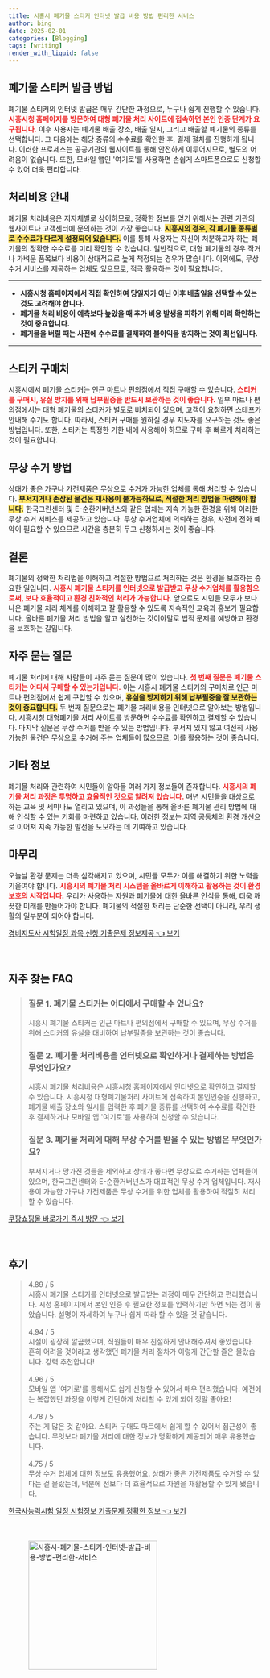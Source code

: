 ```yaml
---
title: 시흥시 폐기물 스티커 인터넷 발급 비용 방법 편리한 서비스
author: bing
date: 2025-02-01
categories: [Blogging]
tags: [writing]
render_with_liquid: false
---
```



<h2 id='폐기물 스티커 발급 방법'>폐기물 스티커 발급 방법</h2>

<p>폐기물 스티커의 인터넷 발급은 매우 간단한 과정으로, 누구나 쉽게 진행할 수 있습니다. <b><span style="color: #ee2323;">시흥시청 홈페이지를 방문하여 대형 폐기물 처리 사이트에 접속하면 본인 인증 단계가 요구됩니다.</span></b> 이후 사용자는 폐기물 배출 장소, 배출 일시, 그리고 배출할 폐기물의 종류를 선택합니다. 그 다음에는 해당 종류의 수수료를 확인한 후, 결제 절차를 진행하게 됩니다. 이러한 프로세스는 공공기관의 웹사이트를 통해 안전하게 이루어지므로, 별도의 어려움이 없습니다. 또한, 모바일 앱인 '여기로'를 사용하면 손쉽게 스마트폰으로도 신청할 수 있어 더욱 편리합니다.</p>

<h2 id='처리비용 안내'>처리비용 안내</h2>

<p>폐기물 처리비용은 지자체별로 상이하므로, 정확한 정보를 얻기 위해서는 관련 기관의 웹사이트나 고객센터에 문의하는 것이 가장 좋습니다. <b><span style="background-color: #ffe066;">시흥시의 경우, 각 폐기물 종류별로 수수료가 다르게 설정되어 있습니다.</span></b> 이를 통해 사용자는 자신이 처분하고자 하는 폐기물의 정확한 수수료를 미리 확인할 수 있습니다. 일반적으로, 대형 폐기물의 경우 작거나 가벼운 품목보다 비용이 상대적으로 높게 책정되는 경우가 많습니다. 이외에도, 무상 수거 서비스를 제공하는 업체도 있으므로, 적극 활용하는 것이 필요합니다.</p>

<hr />

<ul>
    <li><b>시흥시청 홈페이지에서 직접 확인하여 당일자가 아닌 이후 배출일을 선택할 수 있는 것도 고려해야 합니다.</b></li>
    <li><b>폐기물 처리 비용이 예측보다 높았을 때 추가 비용 발생을 피하기 위해 미리 확인하는 것이 중요합니다.</b></li>
    <li><b>폐기물을 버릴 때는 사전에 수수료를 결제하여 불이익을 방지하는 것이 최선입니다.</b></li>
</ul>

<hr />

<h2 id='스티커 구매처'>스티커 구매처</h2>

<p>시흥시에서 폐기물 스티커는 인근 마트나 편의점에서 직접 구매할 수 있습니다. <b><span style="color: #ee2323;">스티커를 구매시, 유실 방지를 위해 납부필증을 반드시 보관하는 것이 좋습니다.</span></b> 일부 마트나 편의점에서는 대형 폐기물의 스티커가 별도로 비치되어 있으며, 고객이 요청하면 스테프가 안내해 주기도 합니다. 따라서, 스티커 구매를 원하실 경우 지도자를 요구하는 것도 좋은 방법입니다. 또한, 스티커는 특정한 기한 내에 사용해야 하므로 구매 후 빠르게 처리하는 것이 필요합니다.</p>

<h2 id='무상 수거 방법'>무상 수거 방법</h2>

<p>상태가 좋은 가구나 가전제품은 무상으로 수거가 가능한 업체를 통해 처리할 수 있습니다. <b><span style="background-color: #ffe066;">부서지거나 손상된 물건은 재사용이 불가능하므로, 적절한 처리 방법을 마련해야 합니다.</span></b> 한국그린센터 및 E-순환거버넌스와 같은 업체는 지속 가능한 환경을 위해 이러한 무상 수거 서비스를 제공하고 있습니다. 무상 수거업체에 의뢰하는 경우, 사전에 전화 예약이 필요할 수 있으므로 시간을 충분히 두고 신청하시는 것이 좋습니다.</p>

<h2 id='결론'>결론</h2>

<p>폐기물의 정확한 처리법을 이해하고 적절한 방법으로 처리하는 것은 환경을 보호하는 중요한 일입니다. <b><span style="color: #ee2323;">시흥시 폐기물 스티커를 인터넷으로 발급받고 무상 수거업체를 활용함으로써, 보다 효율적이고 환경 친화적인 처리가 가능합니다.</span></b> 앞으로도 시민들 모두가 보다 나은 폐기물 처리 체계를 이해하고 잘 활용할 수 있도록 지속적인 교육과 홍보가 필요합니다. 올바른 폐기물 처리 방법을 알고 실천하는 것이야말로 법적 문제를 예방하고 환경을 보호하는 길입니다.</p>

<h2 id='자주 묻는 질문'>자주 묻는 질문</h2>

<p>폐기물 처리에 대해 사람들이 자주 묻는 질문이 많이 있습니다. <b><span style="color: #ee2323;">첫 번째 질문은 폐기물 스티커는 어디서 구매할 수 있는가입니다.</span></b> 이는 시흥시 폐기물 스티커의 구매처로 인근 마트나 편의점에서 쉽게 구입할 수 있으며, <b><span style="background-color: #ffe066;">유실을 방지하기 위해 납부필증을 잘 보관하는 것이 중요합니다.</span></b> 두 번째 질문으로는 폐기물 처리비용을 인터넷으로 알아보는 방법입니다. 시흥시청 대형폐기물 처리 사이트를 방문하면 수수료를 확인하고 결제할 수 있습니다. 마지막 질문은 무상 수거를 받을 수 있는 방법입니다. 부서져 있지 않고 여전히 사용 가능한 물건은 무상으로 수거해 주는 업체들이 많으므로, 이를 활용하는 것이 좋습니다.</p>

<h2 id='기타 정보'>기타 정보</h2>

<p>폐기물 처리와 관련하여 시민들이 알아둘 여러 가지 정보들이 존재합니다. <b><span style="color: #ee2323;">시흥시의 폐기물 처리 과정은 투명하고 효율적인 것으로 알려져 있습니다.</span></b> 매년 시민들을 대상으로 하는 교육 및 세미나도 열리고 있으며, 이 과정들을 통해 올바른 폐기물 관리 방법에 대해 인식할 수 있는 기회를 마련하고 있습니다. 이러한 정보는 지역 공동체의 환경 개선으로 이어져 지속 가능한 발전을 도모하는 데 기여하고 있습니다.</p>

<h2 id='마무리'>마무리</h2>

<p>오늘날 환경 문제는 더욱 심각해지고 있으며, 시민들 모두가 이를 해결하기 위한 노력을 기울여야 합니다. <b><span style="color: #ee2323;">시흥시의 폐기물 처리 시스템을 올바르게 이해하고 활용하는 것이 환경 보호의 시작입니다.</span></b> 우리가 사용하는 자원과 폐기물에 대한 올바른 인식을 통해, 더욱 깨끗한 미래를 만들어가야 합니다. 폐기물의 적절한 처리는 단순한 선택이 아니라, 우리 생활의 일부분이 되어야 합니다.</p>


<p><a class="click-button" title="경비지도사 시험일정 과목 신청 기출문제 정보제공" href="https://greenforu.github.io/posts/%EA%B2%BD%EB%B9%84%EC%A7%80%EB%8F%84%EC%82%AC-%EC%8B%9C%ED%97%98%EC%9D%BC%EC%A0%95-%EA%B3%BC%EB%AA%A9-%EC%8B%A0%EC%B2%AD-%EA%B8%B0%EC%B6%9C%EB%AC%B8%EC%A0%9C-%EC%A0%95%EB%B3%B4%EC%A0%9C%EA%B3%B5/" rel="dofollow">경비지도사 시험일정 과목 신청 기출문제 정보제공 👈 보기</a></p><br>
<h2 id='자주_찾는_FAQ'>자주 찾는 FAQ</h2>
<div itemscope="" itemtype="https://schema.org/FAQPage"> 
<blockquote> 
<div itemscope="" itemprop="mainEntity" itemtype="https://schema.org/Question"> 
<h3 itemprop="name">질문 1. 폐기물 스티커는 어디에서 구매할 수 있나요?</h3> 
<div itemscope="" itemprop="acceptedAnswer" itemtype="https://schema.org/Answer"> 
<span itemprop="text"> 
<p>시흥시 폐기물 스티커는 인근 마트나 편의점에서 구매할 수 있으며, 무상 수거를 위해 스티커의 유실을 대비하여 납부필증을 보관하는 것이 좋습니다.</p> 
</span> 
</div> 
</div> 

<div itemscope="" itemprop="mainEntity" itemtype="https://schema.org/Question"> 
<h3 itemprop="name">질문 2. 폐기물 처리비용을 인터넷으로 확인하거나 결제하는 방법은 무엇인가요?</h3> 
<div itemscope="" itemprop="acceptedAnswer" itemtype="https://schema.org/Answer"> 
<span itemprop="text"> 
<p>시흥시 폐기물 처리비용은 시흥시청 홈페이지에서 인터넷으로 확인하고 결제할 수 있습니다. 시흥시청 대형폐기물처리 사이트에 접속하여 본인인증을 진행하고, 폐기물 배출 장소와 일시를 입력한 후 폐기물 종류를 선택하여 수수료를 확인한 후 결제하거나 모바일 앱 '여기로'를 사용하여 신청할 수 있습니다.</p> 
</span> 
</div> 
</div> 

<div itemscope="" itemprop="mainEntity" itemtype="https://schema.org/Question"> 
<h3 itemprop="name">질문 3. 폐기물 처리에 대해 무상 수거를 받을 수 있는 방법은 무엇인가요?</h3> 
<div itemscope="" itemprop="acceptedAnswer" itemtype="https://schema.org/Answer"> 
<span itemprop="text"> 
<p>부서지거나 망가진 것들을 제외하고 상태가 좋다면 무상으로 수거하는 업체들이 있으며, 한국그린센터와 E-순환거버넌스가 대표적인 무상 수거 업체입니다. 재사용이 가능한 가구나 가전제품은 무상 수거를 위한 업체를 활용하여 적절히 처리할 수 있습니다.</p> 
</span> 
</div> 
</div> 
</blockquote> 
</div>
<p><a class="click-button" title="쿠팡쇼핑몰 바로가기 즉시 방문" href="https://greenforu.github.io/posts/%EC%BF%A0%ED%8C%A1%EC%87%BC%ED%95%91%EB%AA%B0-%EB%B0%94%EB%A1%9C%EA%B0%80%EA%B8%B0-%EC%A6%89%EC%8B%9C-%EB%B0%A9%EB%AC%B8/" rel="dofollow">쿠팡쇼핑몰 바로가기 즉시 방문 👈 보기</a></p><br>
<h2 id='후기'>후기</h2>
<div itemscope itemtype="https://schema.org/Product">
  <blockquote>
  <div itemprop="review" itemscope itemtype="https://schema.org/Review">
      <div itemprop="reviewRating" itemscope itemtype="https://schema.org/Rating"> <span itemprop="ratingValue">4.89</span> / <span itemprop="bestRating">5</span> </div>
      <span itemprop="reviewBody">시흥시 폐기물 스티커를 인터넷으로 발급받는 과정이 매우 간단하고 편리했습니다. 시청 홈페이지에서 본인 인증 후 필요한 정보를 입력하기만 하면 되는 점이 좋았습니다. 설명이 자세하여 누구나 쉽게 따라 할 수 있을 것 같습니다.</span>
  </div>
  <br>
  <div itemprop="review" itemscope itemtype="https://schema.org/Review">
      <div itemprop="reviewRating" itemscope itemtype="https://schema.org/Rating"> <span itemprop="ratingValue">4.94</span> / <span itemprop="bestRating">5</span> </div>
      <span itemprop="reviewBody">시설이 굉장히 깔끔했으며, 직원들이 매우 친절하게 안내해주셔서 좋았습니다. 흔히 어려울 것이라고 생각했던 폐기물 처리 절차가 이렇게 간단할 줄은 몰랐습니다. 강력 추천합니다!</span>
  </div>
  <br>
  <div itemprop="review" itemscope itemtype="https://schema.org/Review">
      <div itemprop="reviewRating" itemscope itemtype="https://schema.org/Rating"> <span itemprop="ratingValue">4.96</span> / <span itemprop="bestRating">5</span> </div>
      <span itemprop="reviewBody">모바일 앱 '여기로'를 통해서도 쉽게 신청할 수 있어서 매우 편리했습니다. 예전에는 복잡했던 과정을 이렇게 간단하게 처리할 수 있게 되어 정말 좋아요!</span>
  </div>
  <br>
  <div itemprop="review" itemscope itemtype="https://schema.org/Review">
      <div itemprop="reviewRating" itemscope itemtype="https://schema.org/Rating"> <span itemprop="ratingValue">4.78</span> / <span itemprop="bestRating">5</span> </div>
      <span itemprop="reviewBody">주는 게 많은 것 같아요. 스티커 구매도 마트에서 쉽게 할 수 있어서 접근성이 좋습니다. 무엇보다 폐기물 처리에 대한 정보가 명확하게 제공되어 매우 유용했습니다.</span>
  </div>
  <br>
  <div itemprop="review" itemscope itemtype="https://schema.org/Review">
      <div itemprop="reviewRating" itemscope itemtype="https://schema.org/Rating"> <span itemprop="ratingValue">4.75</span> / <span itemprop="bestRating">5</span> </div>
      <span itemprop="reviewBody">무상 수거 업체에 대한 정보도 유용했어요. 상태가 좋은 가전제품도 수거할 수 있다는 걸 몰랐는데, 덕분에 전보다 더 효율적으로 자원을 재활용할 수 있게 됐습니다.</span>
  </div>
  </blockquote>
</div>
<p><a class="click-button" title="한국사능력시험 일정 시험정보 기출문제 정확한 정보" href="https://greenforu.github.io/posts/%ED%95%9C%EA%B5%AD%EC%82%AC%EB%8A%A5%EB%A0%A5%EC%8B%9C%ED%97%98-%EC%9D%BC%EC%A0%95-%EC%8B%9C%ED%97%98%EC%A0%95%EB%B3%B4-%EA%B8%B0%EC%B6%9C%EB%AC%B8%EC%A0%9C-%EC%A0%95%ED%99%95%ED%95%9C-%EC%A0%95%EB%B3%B4/" rel="dofollow">한국사능력시험 일정 시험정보 기출문제 정확한 정보 👈 보기</a></p><br>
<figure class="image"><img src="https://greenforu.github.io/assets/img/thumbnail/시흥시-폐기물-스티커-인터넷-발급-비용-방법-편리한-서비스.webp" alt="시흥시-폐기물-스티커-인터넷-발급-비용-방법-편리한-서비스" width="256" height="256"></figure>